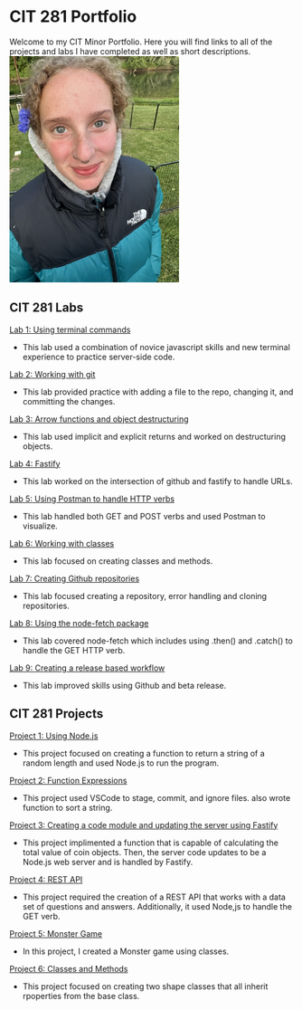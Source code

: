 # CIT 281 Portfolio
Welcome to my CIT Minor Portfolio. Here you will find links to all of the projects and labs I have completed as well as short descriptions. 
<img src="me.JPG" alt="Portfolio Cover" width="300">

## CIT 281 Labs
[Lab 1: Using terminal commands](https://github.com/janeduncann/cit281-lab1)
- This lab used a combination of novice javascript skills and new terminal experience to practice server-side code.

[Lab 2: Working with git](https://github.com/janeduncann/cit281-lab2)
- This lab provided practice with adding a file to the repo, changing it, and committing the changes.

[Lab 3: Arrow functions and object destructuring](https://github.com/janeduncann/cit281-lab3)
- This lab used implicit and explicit returns and worked on destructuring objects.
  
[Lab 4: Fastify](https://github.com/janeduncann/cit281-lab4)
- This lab worked on the intersection of github and fastify to handle URLs.

[Lab 5: Using Postman to handle HTTP verbs](https://github.com/janeduncann/cit281-lab5)
- This lab handled both GET and POST verbs and used Postman to visualize.

[Lab 6: Working with classes](https://github.com/janeduncann/cit281-lab6)
- This lab focused on creating classes and methods.

[Lab 7: Creating Github repositories](https://github.com/janeduncann/cit281-lab7)
- This lab focused creating a repository, error handling and cloning repositories.
  
[Lab 8: Using the node-fetch package](https://github.com/janeduncann/cit281-lab8)
- This lab covered node-fetch which includes using .then() and .catch() to handle the GET HTTP verb.

[Lab 9: Creating a release based workflow](https://github.com/janeduncann/cit281-lab9)
- This lab improved skills using Github and beta release.  

## CIT 281 Projects
[Project 1: Using Node.js](https://github.com/janeduncann/cit281-p1)
- This project focused on creating a function to return a string of a random length and used Node.js to run the program.

[Project 2: Function Expressions](https://github.com/janeduncann/cit281-p2)
- This project used VSCode to stage, commit, and ignore files. also wrote function to sort a string.

[Project 3: Creating a code module and updating the server using Fastify](https://github.com/janeduncann/cit281-p3)
- This project implimented a function that is capable of calculating the total value of coin objects. Then, the server code updates to be a Node.js web server and is handled by Fastify.

[Project 4: REST API](https://github.com/janeduncann/cit281-p4)
- This project required the creation of a REST API that works with a data set of questions and answers. Additionally, it used Node,js to handle the GET verb.

[Project 5: Monster Game](https://github.com/janeduncann/cit281-p5)
- In this project, I created a Monster game using classes.

[Project 6: Classes and Methods](https://github.com/janeduncann/cit281-p6)
- This project focused on creating two shape classes that all inherit rpoperties from the base class. 
